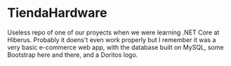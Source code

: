 # TiendaHardware

Useless repo of one of our proyects when we were learning .NET Core at Hiberus. 
Probably it doens't even work properly but I remember it was a very basic e-commerce web app, with the database built on MySQL, some Bootstrap here and there, and a Doritos logo.
